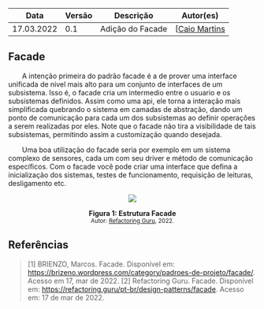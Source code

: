 | Data       | Versão | Descrição        | Autor(es)                                      |
| ---------- | ------ | ---------------- | ---------------------------------------------- |
| 17.03.2022 | 0.1    | Adição do Facade | [[Caio Martins](https://github.com/linktocaio) |

## Facade

&emsp;&emsp;A intenção primeira do padrão facade é a de prover uma interface unificada de nivel mais alto para um conjunto de interfaces de um subsistema. Isso é, o facade cria um intermedio entre o usuario e os subsistemas definidos. Assim como uma api, ele torna a interação mais simplificada quebrando o sistema em camadas de abstração, dando um ponto de comunicação para cada um dos subsistemas ao definir operações a serem realizadas por eles. Note que o facade não tira a visibilidade de tais subsistemas, permitindo assim a customização quando desejada.

&emsp;&emsp;Uma boa utilização do facade seria por exemplo em um sistema complexo de sensores, cada um com seu driver e método de comunicação específicos. Com o facade você pode criar uma interface que defina a inicialização dos sistemas, testes de funcionamento, requisição de leituras, desligamento etc.

<p align='center'>
    <img src='../assets/img/gofs/facade.png'>
    <figcaption align='center'>
        <b>Figura 1: Estrutura Facade</b>
        <br>
        <small>Autor: <a href='https://refactoring.guru/pt-br/design-patterns/facade'>Refactoring Guru</a>, 2022.</small>
    </figcaption>
</p>

## Referências

> [1] BRIENZO, Marcos. Facade. Disponível em: <https://brizeno.wordpress.com/category/padroes-de-projeto/facade/>. Acesso em 17, mar de 2022.
> [2] Refactoring Guru. Facade. Disponível em: <https://refactoring.guru/pt-br/design-patterns/facade>. Acesso em: 17 de mar de 2022.
